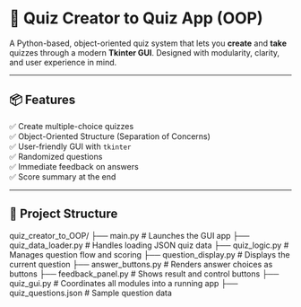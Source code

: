 # 🧠 Quiz Creator to Quiz App (OOP)

A Python-based, object-oriented quiz system that lets you **create** and **take** quizzes through a modern **Tkinter GUI**. 
Designed with modularity, clarity, and user experience in mind.

---

## 📦 Features

✅ Create multiple-choice quizzes  
✅ Object-Oriented Structure (Separation of Concerns)  
✅ User-friendly GUI with `tkinter`  
✅ Randomized questions  
✅ Immediate feedback on answers  
✅ Score summary at the end  

---

## 📁 Project Structure
quiz_creator_to_OOP/
├── main.py # Launches the GUI app
├── quiz_data_loader.py # Handles loading JSON quiz data
├── quiz_logic.py # Manages question flow and scoring
├── question_display.py # Displays the current question
├── answer_buttons.py # Renders answer choices as buttons
├── feedback_panel.py # Shows result and control buttons
├── quiz_gui.py # Coordinates all modules into a running app
├── quiz_questions.json # Sample question data
